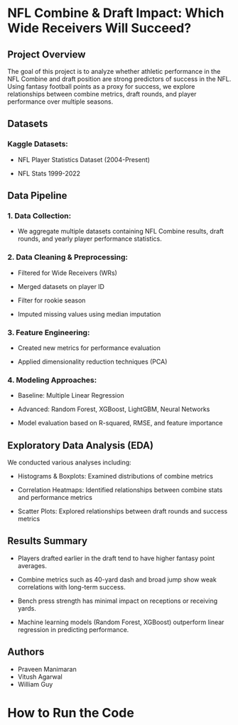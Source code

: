 # NFL Combine & Draft Impact: Which Wide Receivers Will Succeed? 

## Project Overview

The goal of this project is to analyze whether athletic performance in the NFL Combine and draft position are strong predictors of success in the NFL. Using fantasy football points as a proxy for success, we explore relationships between combine metrics, draft rounds, and player performance over multiple seasons.

## Datasets

### Kaggle Datasets:

  * NFL Player Statistics Dataset (2004-Present)

  * NFL Stats 1999-2022

## Data Pipeline

### 1. Data Collection: 
  * We aggregate multiple datasets containing NFL Combine results, draft rounds, and yearly player performance statistics.

### 2. Data Cleaning & Preprocessing:

  * Filtered for Wide Receivers (WRs)

  * Merged datasets on player ID
    
  * Filter for rookie season

  * Imputed missing values using median imputation

### 3. Feature Engineering:

  * Created new metrics for performance evaluation
  
  * Applied dimensionality reduction techniques (PCA)

### 4. Modeling Approaches:
   
  * Baseline: Multiple Linear Regression
          
  * Advanced: Random Forest, XGBoost, LightGBM, Neural Networks
          
  * Model evaluation based on R-squared, RMSE, and feature importance
              

## Exploratory Data Analysis (EDA)

We conducted various analyses including:

  * Histograms & Boxplots: Examined distributions of combine metrics
    
  * Correlation Heatmaps: Identified relationships between combine stats and performance metrics
    
  * Scatter Plots: Explored relationships between draft rounds and success metrics

## Results Summary

  * Players drafted earlier in the draft tend to have higher fantasy point averages.
  
  * Combine metrics such as 40-yard dash and broad jump show weak correlations with long-term success.
  
  * Bench press strength has minimal impact on receptions or receiving yards.
  
  * Machine learning models (Random Forest, XGBoost) outperform linear regression in predicting performance.

## Authors

  * Praveen Manimaran
  * Vitush Agarwal
  * William Guy

# How to Run the Code



